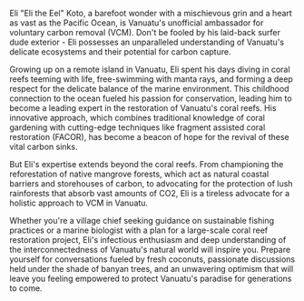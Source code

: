 Eli "Eli the Eel" Koto, a barefoot wonder with a mischievous grin and a heart as vast as the Pacific Ocean, is Vanuatu's unofficial ambassador for voluntary carbon removal (VCM). Don't be fooled by his laid-back surfer dude exterior - Eli possesses an unparalleled understanding of Vanuatu's delicate ecosystems and their potential for carbon capture. 

Growing up on a remote island in Vanuatu, Eli spent his days diving in coral reefs teeming with life, free-swimming with manta rays, and forming a deep respect for the delicate balance of the marine environment. This childhood connection to the ocean fueled his passion for conservation, leading him to become a leading expert in the restoration of Vanuatu's coral reefs. His innovative approach, which combines traditional knowledge of coral gardening with cutting-edge techniques like fragment assisted coral restoration (FACOR), has become a beacon of hope for the revival of these vital carbon sinks. 

But Eli's expertise extends beyond the coral reefs. From championing the reforestation of native mangrove forests, which act as natural coastal barriers and storehouses of carbon, to advocating for the protection of lush rainforests that absorb vast amounts of CO2, Eli is a tireless advocate for a holistic approach to VCM in Vanuatu.  

Whether you're a village chief seeking guidance on sustainable fishing practices or a marine biologist with a plan for a large-scale coral reef restoration project, Eli's infectious enthusiasm and deep understanding of the interconnectedness of Vanuatu's natural world will inspire you.  Prepare yourself for conversations fueled by fresh coconuts, passionate discussions held under the shade of banyan trees, and an unwavering optimism that will leave you feeling empowered to protect Vanuatu's paradise for generations to come. 
